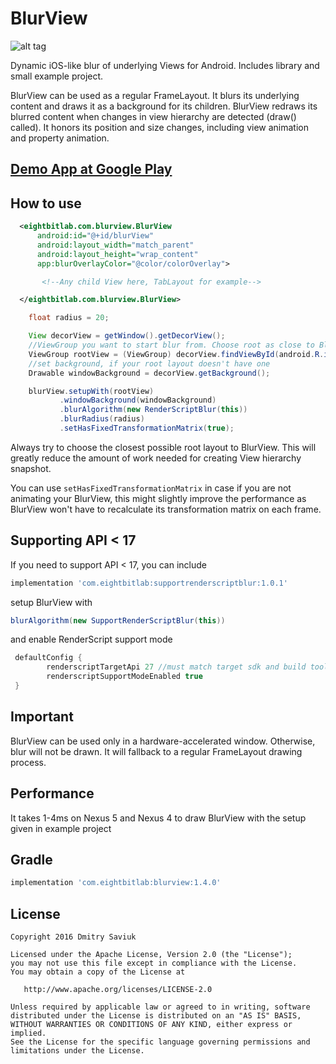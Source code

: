 # BlurView

![alt tag](https://github.com/Dimezis/BlurView/blob/master/BlurScreenshot.png)

Dynamic iOS-like blur of underlying Views for Android. 
Includes library and small example project.

BlurView can be used as a regular FrameLayout. It blurs its underlying content and draws it as a background for its children.
BlurView redraws its blurred content when changes in view hierarchy are detected (draw() called). 
It honors its position and size changes, including view animation and property animation.

## [Demo App at Google Play](https://play.google.com/store/apps/details?id=com.eightbitlab.blurview_sample)

## How to use
```XML
  <eightbitlab.com.blurview.BlurView
      android:id="@+id/blurView"
      android:layout_width="match_parent"
      android:layout_height="wrap_content"
      app:blurOverlayColor="@color/colorOverlay">

       <!--Any child View here, TabLayout for example-->

  </eightbitlab.com.blurview.BlurView>
```

```Java
    float radius = 20;

    View decorView = getWindow().getDecorView();
    //ViewGroup you want to start blur from. Choose root as close to BlurView in hierarchy as possible.
    ViewGroup rootView = (ViewGroup) decorView.findViewById(android.R.id.content);
    //set background, if your root layout doesn't have one
    Drawable windowBackground = decorView.getBackground();

    blurView.setupWith(rootView)
           .windowBackground(windowBackground)
           .blurAlgorithm(new RenderScriptBlur(this))
           .blurRadius(radius)
           .setHasFixedTransformationMatrix(true);
```

Always try to choose the closest possible root layout to BlurView. This will greatly reduce the amount of work needed for creating View hierarchy snapshot.

You can use `setHasFixedTransformationMatrix` in case if you are not animating your BlurView, 
this might slightly improve the performance as BlurView won't have to recalculate its transformation matrix on each frame. 

## Supporting API < 17
If you need to support API < 17, you can include

```Groovy
implementation 'com.eightbitlab:supportrenderscriptblur:1.0.1'
```

setup BlurView with

```Java
blurAlgorithm(new SupportRenderScriptBlur(this))
```

and enable RenderScript support mode

```Groovy
 defaultConfig {
        renderscriptTargetApi 27 //must match target sdk and build tools
        renderscriptSupportModeEnabled true
 }
```

## Important
BlurView can be used only in a hardware-accelerated window.
Otherwise, blur will not be drawn. It will fallback to a regular FrameLayout drawing process.

## Performance
It takes 1-4ms on Nexus 5 and Nexus 4 to draw BlurView with the setup given in example project

## Gradle
```Groovy
implementation 'com.eightbitlab:blurview:1.4.0'
```

License
-------

    Copyright 2016 Dmitry Saviuk

    Licensed under the Apache License, Version 2.0 (the "License");
    you may not use this file except in compliance with the License.
    You may obtain a copy of the License at

       http://www.apache.org/licenses/LICENSE-2.0

    Unless required by applicable law or agreed to in writing, software
    distributed under the License is distributed on an "AS IS" BASIS,
    WITHOUT WARRANTIES OR CONDITIONS OF ANY KIND, either express or implied.
    See the License for the specific language governing permissions and
    limitations under the License.
